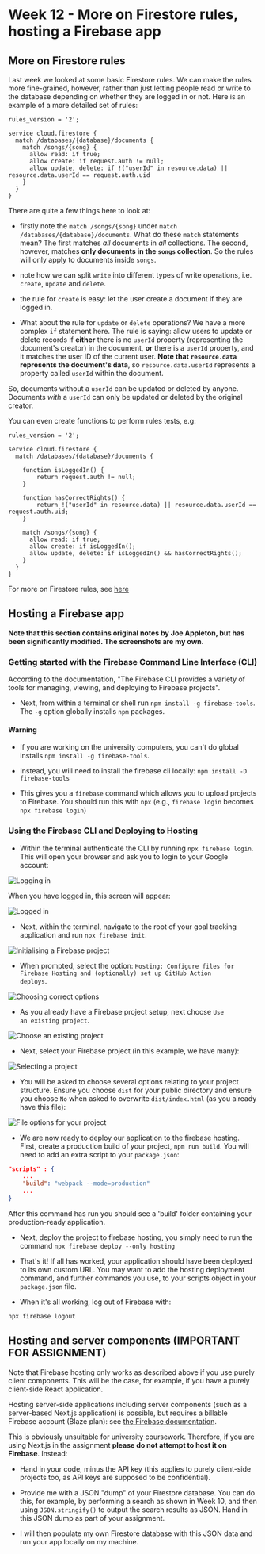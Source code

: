 # Week 12 - More on Firestore rules, hosting a Firebase app

## More on Firestore rules

Last week we looked at some basic Firestore rules. We can make the rules more fine-grained, however, rather than just letting people read or write to the database depending on whether they are logged in or not. Here is an example of a more detailed set of rules:
```
rules_version = '2';

service cloud.firestore {
  match /databases/{database}/documents {
    match /songs/{song} {
      allow read: if true;
      allow create: if request.auth != null;
      allow update, delete: if !("userId" in resource.data) || resource.data.userId == request.auth.uid
    }
  }
}
```
There are quite a few things here to look at:

- firstly note the `match /songs/{song}` under `match /databases/{database}/documents`. What do these `match` statements mean? The first matches *all* documents in *all* collections. The second, however, matches **only documents in the `songs` collection**. So the rules will only apply to documents inside `songs`.

- note how we can split `write` into different types of write operations, i.e. `create`, `update` and `delete`. 

- the rule for `create` is easy: let the user create a document if they are logged in.

- What about the rule for `update` or `delete` operations? We have a more complex `if` statement here. The rule is saying: allow users to update or delete records if **either** there is no `userId` property (representing the document's creator) in the document, **or** there is a `userId` property, and it matches the user ID of the current user. **Note that `resource.data` represents the document's data**, so `resource.data.userId` represents a property called `userId` within the document.

So, documents without a `userId` can be updated or deleted by anyone. Documents *with* a `userId` can only be updated or deleted by the original creator.

You can even create functions to perform rules tests, e.g:

```
rules_version = '2';

service cloud.firestore {
  match /databases/{database}/documents {
  
    function isLoggedIn() {
        return request.auth != null;
    }

    function hasCorrectRights() {
        return !("userId" in resource.data) || resource.data.userId == request.auth.uid;
    }
  
    match /songs/{song} {
      allow read: if true;
      allow create: if isLoggedIn();
      allow update, delete: if isLoggedIn() && hasCorrectRights();
    }
  }
}
```

For more on Firestore rules, see [here](https://firebase.google.com/docs/firestore/security/get-started)


## Hosting a Firebase app

**Note that this section contains original notes by Joe Appleton, but has been significantly modified. The screenshots are my own.**

### Getting started with the Firebase Command Line Interface (CLI)

According to the documentation, "The Firebase CLI provides a variety of tools for managing, viewing, and deploying to Firebase projects". 

- Next, from within a terminal or shell run `npm install -g firebase-tools`. The `-g` option globally installs `npm` packages.

#### Warning
 - If you are working on the university computers, you can't do global installs `npm install -g firebase-tools`. 

- Instead, you will need to install the firebase cli locally: `npm install -D firebase-tools` 

- This gives you a `firebase` command which allows you to upload projects to Firebase. You should run this with `npx` (e.g., `firebase login` becomes `npx firebase login`)

### Using the Firebase CLI and Deploying to Hosting

- Within the terminal authenticate the CLI by running `npx firebase login`. This will open your browser and ask you to login to your Google account:

![Logging in](../../images/firebase_hosting_login.png)

When you have logged in, this screen will appear:

![Logged in](../../images/firebase_hosting_loggedin.png)

- Next, within the terminal, navigate to the root of your goal tracking application and run `npx firebase init`.

![Initialising a Firebase project](../../images/firebase_hosting_init.png)

- When prompted, select the option: <code>Hosting: Configure files for Firebase Hosting and (optionally) set up GitHub Action deploys</code>.

![Choosing correct options](../../images/firebase_hosting_1_option_select.png)

- As you already have a Firebase project setup, next choose <code>Use an existing project</code>.

![Choose an existing project](../../images/firebase_hosting_2_use_existing_project.png)

- Next, select your Firebase project (in this example, we have many):

![Selecting a project](../../images/firebase_hosting_3_project_select.png)

- You will be asked to choose several options relating to your project structure. Ensure you choose `dist` for your public directory and ensure you choose `No` when asked to overwrite `dist/index.html` (as you already have this file):

![File options for your project](../../images/firebase_hosting_4_file_options.png)

- We are now ready to deploy our application to the firebase hosting. First, create a production build of your project, `npm run build`. You will need to add an extra script to your `package.json`:

```json
"scripts" : {
    ...
    "build": "webpack --mode=production"
    ...
}
```

 After this command has run you should see a 'build' folder containing your production-ready application.

- Next, deploy the project to firebase hosting, you simply need to run the command `npx firebase deploy --only hosting`

- That's it! If all has worked, your application should have been deployed to its own custom URL. You may want to add the hosting deployment command, and further commands you use, to your scripts object in your `package.json` file.

- When it's all working, log out of Firebase with:

```
npx firebase logout
```

## Hosting and server components (IMPORTANT FOR ASSIGNMENT)

Note that Firebase hosting only works as described above if you use purely client components. This will be the case, for example, if you have a purely client-side React application.

Hosting server-side applications including server components (such as a server-based Next.js application) is possible, but requires a billable Firebase account (Blaze plan): see [the Firebase documentation](https://firebase.google.com/codelabs/firebase-nextjs#2).

This is obviously unsuitable for university coursework. Therefore, if you are using Next.js in the assignment **please do not attempt to host it on Firebase**. Instead:

- Hand in your code, minus the API key (this applies to purely client-side projects too, as API keys are supposed to be confidential).

- Provide me with a JSON "dump" of your Firestore database. You can do this, for example, by performing a search as shown in Week 10, and then using `JSON.stringify()` to output the search results as JSON. Hand in this JSON dump as part of your assignment.

- I will then populate my own Firestore database with this JSON data and run your app locally on my machine.
